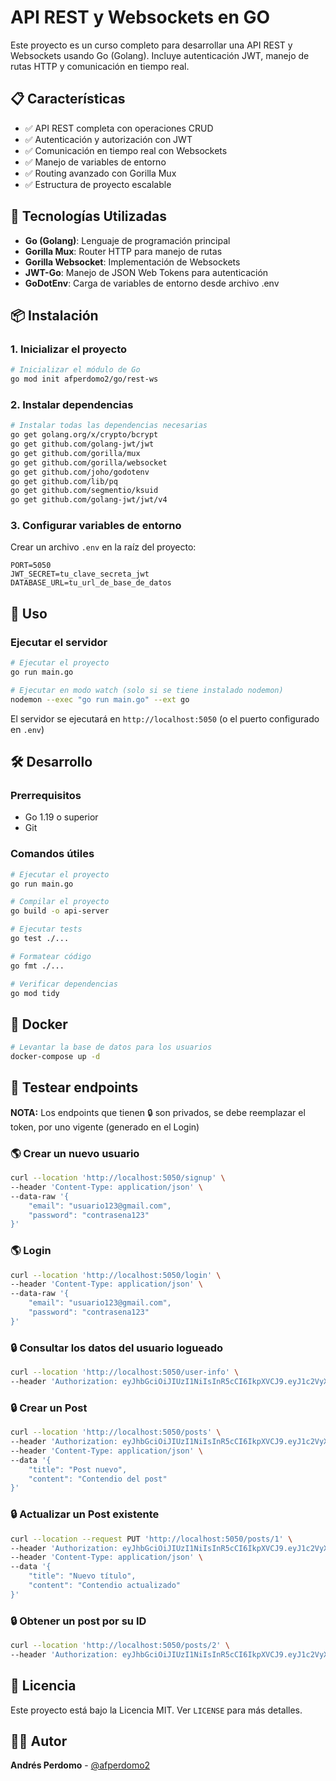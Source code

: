 
# API REST y Websockets en GO

Este proyecto es un curso completo para desarrollar una API REST y Websockets usando Go (Golang). Incluye autenticación JWT, manejo de rutas HTTP y comunicación en tiempo real.

## 📋 Características

- ✅ API REST completa con operaciones CRUD
- ✅ Autenticación y autorización con JWT
- ✅ Comunicación en tiempo real con Websockets
- ✅ Manejo de variables de entorno
- ✅ Routing avanzado con Gorilla Mux
- ✅ Estructura de proyecto escalable

## 🚀 Tecnologías Utilizadas

- **Go (Golang)**: Lenguaje de programación principal
- **Gorilla Mux**: Router HTTP para manejo de rutas
- **Gorilla Websocket**: Implementación de Websockets
- **JWT-Go**: Manejo de JSON Web Tokens para autenticación
- **GoDotEnv**: Carga de variables de entorno desde archivo .env

## 📦 Instalación

### 1. Inicializar el proyecto

```sh
# Inicializar el módulo de Go
go mod init afperdomo2/go/rest-ws
```

### 2. Instalar dependencias

```sh
# Instalar todas las dependencias necesarias
go get golang.org/x/crypto/bcrypt
go get github.com/golang-jwt/jwt
go get github.com/gorilla/mux
go get github.com/gorilla/websocket
go get github.com/joho/godotenv
go get github.com/lib/pq
go get github.com/segmentio/ksuid
go get github.com/golang-jwt/jwt/v4
```

### 3. Configurar variables de entorno

Crear un archivo `.env` en la raíz del proyecto:

```env
PORT=5050
JWT_SECRET=tu_clave_secreta_jwt
DATABASE_URL=tu_url_de_base_de_datos
```

## 🔧 Uso

### Ejecutar el servidor

```sh
# Ejecutar el proyecto
go run main.go

# Ejecutar en modo watch (solo si se tiene instalado nodemon)
nodemon --exec "go run main.go" --ext go
```

El servidor se ejecutará en `http://localhost:5050` (o el puerto configurado en `.env`)

## 🛠️ Desarrollo

### Prerrequisitos

- Go 1.19 o superior
- Git

### Comandos útiles

```sh
# Ejecutar el proyecto
go run main.go

# Compilar el proyecto
go build -o api-server

# Ejecutar tests
go test ./...

# Formatear código
go fmt ./...

# Verificar dependencias
go mod tidy
```

## 🐳 Docker

```sh
# Levantar la base de datos para los usuarios
docker-compose up -d
```

## 🔎 Testear endpoints

**NOTA:** Los endpoints que tienen 🔒 son privados, se debe reemplazar el token, por uno vigente (generado en el Login)

### 🌎 Crear un nuevo usuario

```sh
curl --location 'http://localhost:5050/signup' \
--header 'Content-Type: application/json' \
--data-raw '{
    "email": "usuario123@gmail.com",
    "password": "contrasena123"
}'
```

### 🌎 Login

```sh
curl --location 'http://localhost:5050/login' \
--header 'Content-Type: application/json' \
--data-raw '{
    "email": "usuario123@gmail.com",
    "password": "contrasena123"
}'
```

### 🔒 Consultar los datos del usuario logueado

```sh
curl --location 'http://localhost:5050/user-info' \
--header 'Authorization: eyJhbGciOiJIUzI1NiIsInR5cCI6IkpXVCJ9.eyJ1c2VyX2lkIjoyLCJleHAiOjE3NTMwNzM5NDd9.1a8kPMPdMR-EZ_p7e0ZwPV-sr3wkzJa1Qp_8fmFFp4E'
```

### 🔒 Crear un Post

```sh
curl --location 'http://localhost:5050/posts' \
--header 'Authorization: eyJhbGciOiJIUzI1NiIsInR5cCI6IkpXVCJ9.eyJ1c2VyX2lkIjoxLCJleHAiOjE3NTMwNzAyMzV9.EBjG2RFIFX7KTKhAuruW3qEPWMmSv8sK_X9FjqFjoyo' \
--header 'Content-Type: application/json' \
--data '{
    "title": "Post nuevo",
    "content": "Contendio del post"
}'
```

### 🔒 Actualizar un Post existente

```sh
curl --location --request PUT 'http://localhost:5050/posts/1' \
--header 'Authorization: eyJhbGciOiJIUzI1NiIsInR5cCI6IkpXVCJ9.eyJ1c2VyX2lkIjoxLCJleHAiOjE3NTMwNzAyMzV9.EBjG2RFIFX7KTKhAuruW3qEPWMmSv8sK_X9FjqFjoyo' \
--header 'Content-Type: application/json' \
--data '{
    "title": "Nuevo título",
    "content": "Contendio actualizado"
}'
```

### 🔒 Obtener un post por su ID

```sh
curl --location 'http://localhost:5050/posts/2' \
--header 'Authorization: eyJhbGciOiJIUzI1NiIsInR5cCI6IkpXVCJ9.eyJ1c2VyX2lkIjoxMSwiZXhwIjoxNzUyOTg4MTU2fQ.QJEF2p18MeoALOxCAjQLKvz5xadIH9T-TC_ZaEvt2sY'
```

## 📄 Licencia

Este proyecto está bajo la Licencia MIT. Ver `LICENSE` para más detalles.

## 👨‍💻 Autor

**Andrés Perdomo** - [@afperdomo2](https://github.com/afperdomo2)
